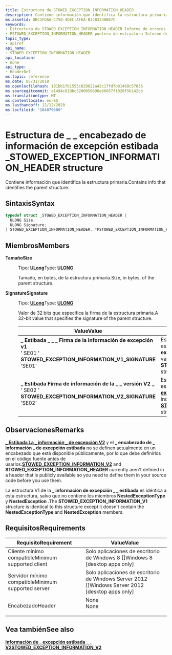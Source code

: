 ```yaml
---
title: Estructura de STOWED_EXCEPTION_INFORMATION_HEADER
description: Contiene información que identifica la estructura primaria.
ms.assetid: 0BC1FDAA-C750-4DEC-AF6A-B2CB3240B67C
keywords:
- Estructura de STOWED_EXCEPTION_INFORMATION_HEADER Informe de errores de Windows
- PSTOWED_EXCEPTION_INFORMATION_HEADER puntero de estructura Informe de errores de Windows
topic_type:
- apiref
api_name:
- STOWED_EXCEPTION_INFORMATION_HEADER
api_location:
- none
api_type:
- HeaderDef
ms.topic: reference
ms.date: 05/31/2018
ms.openlocfilehash: 101bb1fb1555c829622a42c17fdfb01488c57636
ms.sourcegitcommit: a1494c819bc5200050696e66057f1020f5b142cb
ms.translationtype: MT
ms.contentlocale: es-ES
ms.lasthandoff: 12/12/2020
ms.locfileid: "104079680"
---
```

# <a name="stowed_exception_information_header-structure"></a><span data-ttu-id="e2932-105">Estructura de \_ \_ encabezado de información de excepción estibada \_</span><span class="sxs-lookup"><span data-stu-id="e2932-105">STOWED\_EXCEPTION\_INFORMATION\_HEADER structure</span></span>

<span data-ttu-id="e2932-106">Contiene información que identifica la estructura primaria.</span><span class="sxs-lookup"><span data-stu-id="e2932-106">Contains info that identifies the parent structure.</span></span>

## <a name="syntax"></a><span data-ttu-id="e2932-107">Sintaxis</span><span class="sxs-lookup"><span data-stu-id="e2932-107">Syntax</span></span>


```C++
typedef struct _STOWED_EXCEPTION_INFORMATION_HEADER {
  ULONG Size;
  ULONG Signature;
} STOWED_EXCEPTION_INFORMATION_HEADER, *PSTOWED_EXCEPTION_INFORMATION_HEADER;
```



## <a name="members"></a><span data-ttu-id="e2932-108">Miembros</span><span class="sxs-lookup"><span data-stu-id="e2932-108">Members</span></span>

<dl> <dt>

<span data-ttu-id="e2932-109">**Tamaño**</span><span class="sxs-lookup"><span data-stu-id="e2932-109">**Size**</span></span>
</dt> <dd>

<span data-ttu-id="e2932-110">Tipo: **[ **ULong**](/windows/desktop/WinProg/windows-data-types)**</span><span class="sxs-lookup"><span data-stu-id="e2932-110">Type: **[**ULONG**](/windows/desktop/WinProg/windows-data-types)**</span></span>

</dd> <dd>

<span data-ttu-id="e2932-111">Tamaño, en bytes, de la estructura primaria.</span><span class="sxs-lookup"><span data-stu-id="e2932-111">Size, in bytes, of the parent structure.</span></span>

</dd> <dt>

<span data-ttu-id="e2932-112">**Signature**</span><span class="sxs-lookup"><span data-stu-id="e2932-112">**Signature**</span></span>
</dt> <dd>

<span data-ttu-id="e2932-113">Tipo: **[ **ULong**](/windows/desktop/WinProg/windows-data-types)**</span><span class="sxs-lookup"><span data-stu-id="e2932-113">Type: **[**ULONG**](/windows/desktop/WinProg/windows-data-types)**</span></span>

</dd> <dd>

<span data-ttu-id="e2932-114">Valor de 32 bits que especifica la firma de la estructura primaria.</span><span class="sxs-lookup"><span data-stu-id="e2932-114">A 32-bit value that specifies the signature of the parent structure.</span></span>



| <span data-ttu-id="e2932-115">Value</span><span class="sxs-lookup"><span data-stu-id="e2932-115">Value</span></span>                                                                                                                                                                                                                                                                                                            | <span data-ttu-id="e2932-116">Significado</span><span class="sxs-lookup"><span data-stu-id="e2932-116">Meaning</span></span>                                                                                                                                       |
|------------------------------------------------------------------------------------------------------------------------------------------------------------------------------------------------------------------------------------------------------------------------------------------------------------------|-----------------------------------------------------------------------------------------------------------------------------------------------|
| <span id="STOWED_EXCEPTION_INFORMATION_V1_SIGNATURE"></span><span id="stowed_exception_information_v1_signature"></span><dl> <span data-ttu-id="e2932-117"><dt>**\_ Estibada \_ \_ \_ Firma de la información de excepción v1**</dt> <dt>' SE01 '</dt></span><span class="sxs-lookup"><span data-stu-id="e2932-117"><dt>**STOWED\_EXCEPTION\_INFORMATION\_V1\_SIGNATURE**</dt> <dt>'SE01'</dt></span></span> </dl> | <span data-ttu-id="e2932-118">Este valor indica que el elemento primario es una estructura de **información de excepción de estibada \_ \_ \_ v1** .</span><span class="sxs-lookup"><span data-stu-id="e2932-118">This value indicates that the parent is a **STOWED\_EXCEPTION\_INFORMATION\_V1** structure.</span></span><br/>                                        |
| <span id="STOWED_EXCEPTION_INFORMATION_V2_SIGNATURE"></span><span id="stowed_exception_information_v2_signature"></span><dl> <span data-ttu-id="e2932-119"><dt>**\_ Estibada Firma de información de la \_ \_ versión V2 \_**</dt> <dt>' SE02 '</dt></span><span class="sxs-lookup"><span data-stu-id="e2932-119"><dt>**STOWED\_EXCEPTION\_INFORMATION\_V2\_SIGNATURE**</dt> <dt>'SE02'</dt></span></span> </dl> | <span data-ttu-id="e2932-120">Este valor indica que el elemento primario es una estructura de [**\_ información de excepción \_ \_ 2 estibada**](stowed-exception-information-v2.md) .</span><span class="sxs-lookup"><span data-stu-id="e2932-120">This value indicates that the parent is a [**STOWED\_EXCEPTION\_INFORMATION\_V2**](stowed-exception-information-v2.md) structure.</span></span><br/> |



 

</dd> </dl>

## <a name="remarks"></a><span data-ttu-id="e2932-121">Observaciones</span><span class="sxs-lookup"><span data-stu-id="e2932-121">Remarks</span></span>

<span data-ttu-id="e2932-122">[**\_ Estibada La \_ información \_ de excepción V2**](stowed-exception-information-v2.md) y el **\_ encabezado de \_ información \_ de excepción estibada** no se definen actualmente en un encabezado que está disponible públicamente, por lo que debe definirlos en el código fuente antes de usarlos.</span><span class="sxs-lookup"><span data-stu-id="e2932-122">[**STOWED\_EXCEPTION\_INFORMATION\_V2**](stowed-exception-information-v2.md) and **STOWED\_EXCEPTION\_INFORMATION\_HEADER** currently aren't defined in a header that is publicly available so you need to define them in your source code before you use them.</span></span>

<span data-ttu-id="e2932-123">La estructura V1 de la **\_ información de excepción \_ \_ estibada** es idéntica a esta estructura, salvo que no contiene los miembros **NestedExceptionType** y **NestedException** .</span><span class="sxs-lookup"><span data-stu-id="e2932-123">The **STOWED\_EXCEPTION\_INFORMATION\_V1** structure is identical to this structure except it doesn't contain the **NestedExceptionType** and **NestedException** members.</span></span>

## <a name="requirements"></a><span data-ttu-id="e2932-124">Requisitos</span><span class="sxs-lookup"><span data-stu-id="e2932-124">Requirements</span></span>



| <span data-ttu-id="e2932-125">Requisito</span><span class="sxs-lookup"><span data-stu-id="e2932-125">Requirement</span></span> | <span data-ttu-id="e2932-126">Value</span><span class="sxs-lookup"><span data-stu-id="e2932-126">Value</span></span> |
|-------------------------------------|---------------------------------------------------------------------------------|
| <span data-ttu-id="e2932-127">Cliente mínimo compatible</span><span class="sxs-lookup"><span data-stu-id="e2932-127">Minimum supported client</span></span><br/> | <span data-ttu-id="e2932-128">Solo aplicaciones de escritorio de Windows 8 \[\]</span><span class="sxs-lookup"><span data-stu-id="e2932-128">Windows 8 \[desktop apps only\]</span></span><br/>                                      |
| <span data-ttu-id="e2932-129">Servidor mínimo compatible</span><span class="sxs-lookup"><span data-stu-id="e2932-129">Minimum supported server</span></span><br/> | <span data-ttu-id="e2932-130">Solo aplicaciones de escritorio de Windows Server 2012 \[\]</span><span class="sxs-lookup"><span data-stu-id="e2932-130">Windows Server 2012 \[desktop apps only\]</span></span><br/>                            |
| <span data-ttu-id="e2932-131">Encabezado</span><span class="sxs-lookup"><span data-stu-id="e2932-131">Header</span></span><br/>                   | <dl> <span data-ttu-id="e2932-132"><dt>None</dt></span><span class="sxs-lookup"><span data-stu-id="e2932-132"><dt>None</dt></span></span> </dl> |



## <a name="see-also"></a><span data-ttu-id="e2932-133">Vea también</span><span class="sxs-lookup"><span data-stu-id="e2932-133">See also</span></span>

<dl> <dt>

[<span data-ttu-id="e2932-134">**Información de \_ excepción estibada \_ \_ V2**</span><span class="sxs-lookup"><span data-stu-id="e2932-134">**STOWED\_EXCEPTION\_INFORMATION\_V2**</span></span>](stowed-exception-information-v2.md)
</dt> </dl>

 

